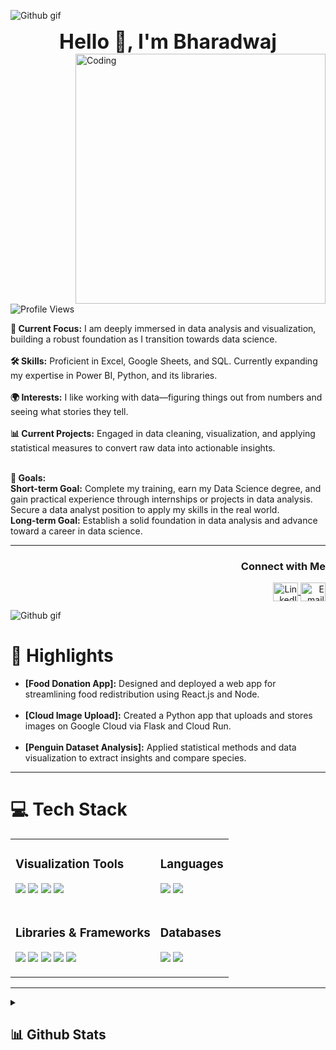 ![Github gif](https://media.giphy.com/media/26FLcaylACR47EqD6/giphy.gif)

<h1 align="center" style="font-size: 32px; margin: 0;">Hello 👋, I'm Bharadwaj</h1>

<img align="right" alt="Coding" width="400" src="https://cdn.myportfolio.com/2fcfcb103788251450a8304378dffded/a62c047f-8369-493c-ab14-71ef51bebc55_rw_1200.gif?h=e8c7ce55b326319eaca316cc1e74518f">

<p align="left">
  <img src="https://komarev.com/ghpvc/?username=bhumika-profile&label=Profile%20views&color=0e75b6&style=flat" alt="Profile Views"/>
</p>

**🌟 Current Focus:** I am deeply immersed in data analysis and visualization, building a robust foundation as I transition towards data science.<br><br>
**🛠️ Skills:** Proficient in Excel, Google Sheets, and SQL. Currently expanding my expertise in Power BI, Python, and its libraries.<br><br>
**🌍 Interests:** I like working with data—figuring things out from numbers and seeing what stories they tell.<br><br>
**📊 Current Projects:** Engaged in data cleaning, visualization, and applying statistical measures to convert raw data into actionable insights.<br><br>

**🎯 Goals:**<br>
**Short-term Goal:** Complete my training, earn my Data Science degree, and gain practical experience through internships or projects in data analysis. Secure a data analyst position to apply my skills in the real world.<br>
**Long-term Goal:** Establish a solid foundation in data analysis and advance toward a career in data science.

---

<h3 align="right">Connect with Me</h3>

<p align="right">
  <a href="https://www.linkedin.com/in/bhumika-bharadwaj" target="blank">
    <img align="center" src="https://raw.githubusercontent.com/rahuldkjain/github-profile-readme-generator/master/src/images/icons/Social/linked-in-alt.svg" alt="LinkedIn" height="30" width="40"/>
  </a>
  <a href="mailto:bhumika@example.com" target="blank">
    <img align="center" src="https://img.shields.io/badge/Email-%23D14836?style=for-the-badge&logo=gmail&logoColor=white" alt="Email" height="30" width="40"/>
  </a>
</p>

![Github gif]([https://user-images.githubusercontent.com/73097560/115834477-dbab4500-a447-11eb-908a-139a6edaec5c.gif](https://cdn.dribbble.com/users/980520/screenshots/2859415/monitoring.gif))

<h1 align="left">🌟 Highlights</h1>

<ul>
  <li><strong>[Food Donation App]:</strong> Designed and deployed a web app for streamlining food redistribution using React.js and Node.</li><br>
  <li><strong>[Cloud Image Upload]:</strong> Created a Python app that uploads and stores images on Google Cloud via Flask and Cloud Run.</li><br>
  <li><strong>[Penguin Dataset Analysis]:</strong> Applied statistical methods and data visualization to extract insights and compare species.</li>
</ul>

---

<h1 align="left">💻 Tech Stack</h1>

<table>
<tr>
  <td><h3>Visualization Tools</h3>
    <p>
      <img src="https://img.shields.io/badge/power_bi-F2C811?style=for-the-badge&logo=powerbi&logoColor=black" />
      <img src="https://img.shields.io/badge/Excel-217346?style=for-the-badge&logo=microsoft-excel&logoColor=white" />
      <img src="https://img.shields.io/badge/Google_Sheets-34A853?style=for-the-badge&logo=google-sheets&logoColor=white" />
      <img src="https://img.shields.io/badge/Tableau-E97627?style=for-the-badge&logo=tableau&logoColor=white" />
    </p>
  </td>
  <td><h3>Languages</h3>
    <p>
      <img src="https://img.shields.io/badge/Python-3670A0?style=for-the-badge&logo=python&logoColor=ffdd54" />
      <img src="https://img.shields.io/badge/R-%23276DC3.svg?style=for-the-badge&logo=r&logoColor=white" />
    </p>
  </td>
</tr>
<tr>
  <td><h3>Libraries & Frameworks</h3>
    <p>
      <img src="https://img.shields.io/badge/Pandas-%23150458.svg?style=for-the-badge&logo=pandas&logoColor=white" />
      <img src="https://img.shields.io/badge/Numpy-%23013243.svg?style=for-the-badge&logo=numpy&logoColor=white" />
      <img src="https://img.shields.io/badge/Seaborn-%23000000.svg?style=for-the-badge&logo=seaborn&logoColor=white" />
      <img src="https://img.shields.io/badge/TensorFlow-%23FF6F00.svg?style=for-the-badge&logo=TensorFlow&logoColor=white" />
      <img src="https://img.shields.io/badge/Matplotlib-%23ffffff.svg?style=for-the-badge&logo=Matplotlib&logoColor=black" />
    </p>
  </td>
  <td><h3>Databases</h3>
    <p>
      <img src="https://img.shields.io/badge/MySQL-4479A1.svg?style=for-the-badge&logo=mysql&logoColor=white" />
      <img src="https://img.shields.io/badge/SQL-CC2927.svg?style=for-the-badge&logo=sqlite&logoColor=white" />
    </p>
  </td>
</tr>
</table>

---

<details>
  <summary><h2> 📊 Github Stats </h2></summary>
  <div align="center">
    <img src="https://github-readme-stats.vercel.app/api?username=bhumika-profile&theme=radical&hide_border=true&count_private=true" width="400"/>
    <img src="https://github-readme-streak-stats.herokuapp.com/?user=bhumika-profile&theme=radical&hide_border=true" width="400"/>
    <img src="https://github-readme-stats.vercel.app/api/top-langs/?username=bhumika-profile&theme=radical&hide_border=true&layout=compact" width="400"/>
    <img src="https://github-contributor-stats.vercel.app/api?username=bhumika-profile&limit=5&theme=radical&combine_all_yearly_contributions=true" alt="Top Contributed Repo" width="400"/>
  </div>
</details>
